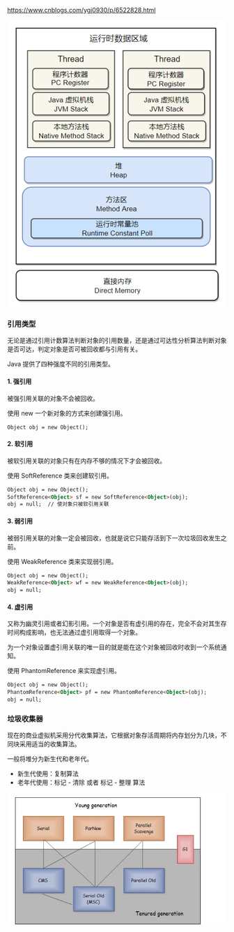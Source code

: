 https://www.cnblogs.com/ygj0930/p/6522828.html

![运行时数据图](./resource/运行时数据区域.png)

### 引用类型
无论是通过引用计数算法判断对象的引用数量，还是通过可达性分析算法判断对象是否可达，判定对象是否可被回收都与引用有关。

Java 提供了四种强度不同的引用类型。

#### 1. 强引用
被强引用关联的对象不会被回收。

使用 new 一个新对象的方式来创建强引用。
```html
Object obj = new Object();
```
#### 2. 软引用
被软引用关联的对象只有在内存不够的情况下才会被回收。

使用 SoftReference 类来创建软引用。
```html
Object obj = new Object();
SoftReference<Object> sf = new SoftReference<Object>(obj);
obj = null;  // 使对象只被软引用关联
```
#### 3. 弱引用
被弱引用关联的对象一定会被回收，也就是说它只能存活到下一次垃圾回收发生之前。

使用 WeakReference 类来实现弱引用。
```html
Object obj = new Object();
WeakReference<Object> wf = new WeakReference<Object>(obj);
obj = null;
```      
#### 4. 虚引用
又称为幽灵引用或者幻影引用。一个对象是否有虚引用的存在，完全不会对其生存时间构成影响，也无法通过虚引用取得一个对象。

为一个对象设置虚引用关联的唯一目的就是能在这个对象被回收时收到一个系统通知。

使用 PhantomReference 来实现虚引用。
```html
Object obj = new Object();
PhantomReference<Object> pf = new PhantomReference<Object>(obj);
obj = null;
```


### 垃圾收集器

现在的商业虚拟机采用分代收集算法，它根据对象存活周期将内存划分为几块，不同块采用适当的收集算法。

一般将堆分为新生代和老年代。
* 新生代使用：复制算法
* 老年代使用：标记 - 清除 或者 标记 - 整理 算法

![垃圾收集器](./resource/垃圾收集器.jpg)